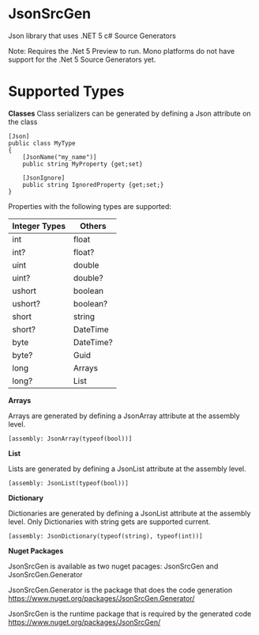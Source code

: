 # JsonSrcGen
Json library that uses .NET 5 c# Source Generators

Note: Requires the .Net 5 Preview to run. Mono platforms do not have support for the .Net 5 Source Generators yet.

# Supported Types

**Classes**
Class serializers can be generated by defining a Json attribute on the class
```
[Json]
public class MyType
{
    [JsonName("my_name")]
    public string MyProperty {get;set}

    [JsonIgnore]
    public string IgnoredProperty {get;set;}
}
```
Properties with the following types are supported:

Integer Types | Others
------|--------
int |  float 
int? | float?
uint | double
uint? | double?
ushort | boolean
ushort? | boolean?
short | string
short? | DateTime
byte | DateTime?
byte? | Guid
long | Arrays
long? | List<T>
    
**Arrays**

Arrays are generated by defining a JsonArray attribute at the assembly level.

```[assembly: JsonArray(typeof(bool))] ```

**List**

Lists are generated by defining a JsonList attribute at the assembly level.

```[assembly: JsonList(typeof(bool))] ```

**Dictionary**

Dictionaries are generated by defining a JsonList attribute at the assembly level. Only Dictionaries with string gets are supported current.

```[assembly: JsonDictionary(typeof(string), typeof(int))] ```

**Nuget Packages**

JsonSrcGen is available as two nuget pacages: JsonSrcGen and JsonSrcGen.Generator

JsonSrcGen.Generator is the package that does the code generation
https://www.nuget.org/packages/JsonSrcGen.Generator/

JsonSrcGen is the runtime package that is required by the generated code
https://www.nuget.org/packages/JsonSrcGen/
